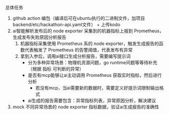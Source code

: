 总体任务
1. github action 编包（编译后可在ubuntu执行的二进制文件，加项目 backend/etc/hackathon-api.yaml文件） + 上传kodo
2. ai智能解析发布后的 node exporter 采集到的机器指标上报到 Prometheus，生成发布失败原因分析报告
   1. 机器指标采集使用 Prometheus 系的 node exporter，触发生成报告的函数代表触发了 Prometheus 的告警阈值，代表发布有异常
   2. 拿到入参后，调用ai接口生成分析报告，需要编写提示词
      - 分为多种异常场景：物理机资源问题，go runtime问题等等待补充（根据 指标 可判断的异常）
      - 是否有mcp能够让ai主动调用 Prometheus 获取实时指标，然后进行分析
        - 若没有mcp，当ai需要新的数据时，需要定义好提示词限制输出格式
      - ai生成的报告需要包含：异常指标列表，异常原因分析，解决建议
3. mock 不同异常场景的 node exporter 指标数据，验证ai生成报告的准确性